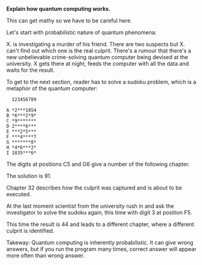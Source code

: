 **Explain how quantum computing works.**

This can get mathy so we have to be careful here.

Let's start with probabilistic nature of quantum phenomena:

X. is investigating a murder of his friend. There are two suspects but X. can't find out which one is the real culprit. There's a rumour that there's a new unbelievable crime-solving quantum computer being devised at the university. X gets there at night, feeds the computer with all the data and waits for the result.

To get to the next section, reader has to solve a sudoku problem, which is a metaphor of the quantum computer:

```
  123456789

A *2***1854
B *6***2*9*
C *9*******
D 2****6***
E ***2*5***
F ***4****7
G *******8*
H *4*6***2*
I 1835***6*
```

The digits at positions C5 and G6 give a number of the following chapter.

The solution is 91.

Chapter 32 describes how the culprit was captured and is about to be executed.

At the last moment scientist from the university rush in and ask the investigator to solve the sudoku again, this time with digit 3 at position F5.

This time the result is 44 and leads to a different chapter, where a different culprit is identified.

Takeway: Quantum computing is inherently probabilistic. It can give wrong answers, but if you run the program many times, correct answer will appear more often than wrong answer.



